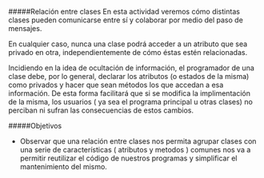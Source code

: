 #####Relación entre clases
En esta actividad veremos cómo distintas clases pueden comunicarse entre sí y colaborar por medio del paso de mensajes.

En cualquier caso, nunca una clase podrá acceder a un atributo que sea privado en otra, independientemente de cómo éstas estén relacionadas.

Incidiendo en la idea de ocultación de información, el programador de una clase debe, por lo general, declarar los atributos (o estados de la misma) como privados y hacer que sean métodos los que accedan a esa información. De esta forma facilitará que si se modifica la implimentación de la misma, los usuarios ( ya sea el programa principal u otras clases) no perciban ni sufran las consecuencias de estos cambios.

#####Objetivos
* Observar que una relación entre clases nos permita agrupar clases con una serie de características ( atributos y metodos ) comunes nos va a permitir reutilizar el código de nuestros programas y simplificar el mantenimiento del mismo.